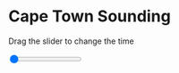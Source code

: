 <h1>Cape Town Sounding</h1>
<p>Drag the slider to change the time</p>

<div class="slidecontainer">
<input oninput='setImage(this)' class="slider" type="range" min="0" max="7" value="0" step="1" />
<img id='img'/>
</div>

<script>
var img = document.getElementById('img');
var img_array = ['/assets/images/skwt/skd_cpt_wrfout_d01_2020-06-23_12:00:00.png',
'/assets/images/skwt/skd_cpt_wrfout_d01_2020-06-23_18:00:00.png',
'/assets/images/skwt/skd_cpt_wrfout_d01_2020-06-24_00:00:00.png',
'/assets/images/skwt/skd_cpt_wrfout_d01_2020-06-24_06:00:00.png',
'/assets/images/skwt/skd_cpt_wrfout_d01_2020-06-24_12:00:00.png',
'/assets/images/skwt/skd_cpt_wrfout_d01_2020-06-24_18:00:00.png',
'/assets/images/skwt/skd_cpt_wrfout_d01_2020-06-25_00:00:00.png',];
function setImage(obj)
{
        var value = obj.value;
        img.src = img_array[value];

}
</script>
